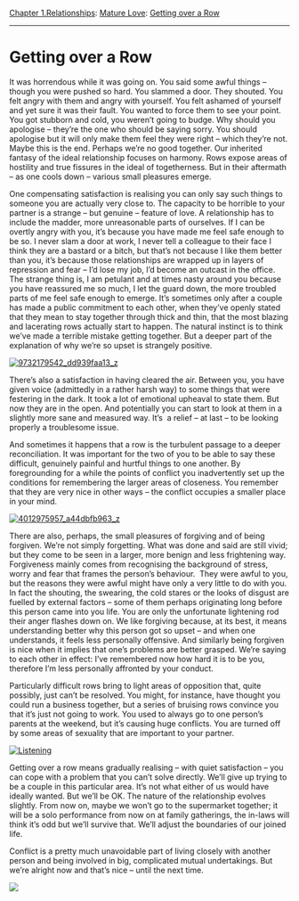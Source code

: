 [Chapter 1.Relationships](https://www.theschooloflife.com/thebookoflife/category/relationships/): [Mature Love](https://www.theschooloflife.com/thebookoflife/category/relationships/mature-love/): [Getting over a Row](https://www.theschooloflife.com/thebookoflife/getting-over-a-row/)

* * *

# Getting over a Row

It was horrendous while it was going on. You said some awful things – though you were pushed so hard. You slammed a door. They shouted. You felt angry with them and angry with yourself. You felt ashamed of yourself and yet sure it was their fault. You wanted to force them to see your point. You got stubborn and cold, you weren’t going to budge. Why should you apologise – they’re the one who should be saying sorry. You should apologise but it will only make them feel they were right – which they’re not. Maybe this is the end. Perhaps we’re no good together. Our inherited fantasy of the ideal relationship focuses on harmony. Rows expose areas of hostility and true fissures in the ideal of togetherness. But in their aftermath – as one cools down – various small pleasures emerge.

One compensating satisfaction is realising you can only say such things to someone you are actually very close to. The capacity to be horrible to your partner is a strange – but genuine – feature of love. A relationship has to include the madder, more unreasonable parts of ourselves. If I can be overtly angry with you, it’s because you have made me feel safe enough to be so. I never slam a door at work, I never tell a colleague to their face I think they are a bastard or a bitch, but that’s not because I like them better than you, it’s because those relationships are wrapped up in layers of repression and fear – I’d lose my job, I’d become an outcast in the office. The strange thing is, I am petulant and at times nasty around you because you have reassured me so much, I let the guard down, the more troubled parts of me feel safe enough to emerge. It’s sometimes only after a couple has made a public commitment to each other, when they’ve openly stated that they mean to stay together through thick and thin, that the most blazing and lacerating rows actually start to happen. The natural instinct is to think we’ve made a terrible mistake getting together. But a deeper part of the explanation of why we’re so upset is strangely positive.

[![9732179542_dd939faa13_z](https://www.theschooloflife.com/thebookoflife/wp-content/uploads/2016/05/9732179542_dd939faa13_z.jpg)](http://www.thebookoflife.org/wp-content/uploads/2016/05/9732179542_dd939faa13_z.jpg)

There’s also a satisfaction in having cleared the air. Between you, you have given voice (admittedly in a rather harsh way) to some things that were festering in the dark. It took a lot of emotional upheaval to state them. But now they are in the open. And potentially you can start to look at them in a slightly more sane and measured way. It’s &nbsp;a relief – at last – to be looking properly a troublesome issue.

And sometimes it happens that a row is the turbulent passage to a deeper reconciliation. It was important for the two of you to be able to say these difficult, genuinely painful and hurtful things to one another. By foregrounding for a while the points of conflict you inadvertently set up the conditions for remembering the larger areas of closeness. You remember that they are very nice in other ways – the conflict occupies a smaller place in your mind.

[![4012975957_a44dbfb963_z](https://www.theschooloflife.com/thebookoflife/wp-content/uploads/2016/05/4012975957_a44dbfb963_z.jpg)](http://www.thebookoflife.org/wp-content/uploads/2016/05/4012975957_a44dbfb963_z.jpg)

There are also, perhaps, the small pleasures of forgiving and of being forgiven. We’re not simply forgetting. What was done and said are still vivid; but they come to be seen in a larger, more benign and less frightening way. Forgiveness mainly comes from recognising the background of stress, worry and fear that frames the person’s behaviour. &nbsp;They were awful to you, but the reasons they were awful might have only a very little to do with you. In fact the shouting, the swearing, the cold stares or the looks of disgust are fuelled by external factors – some of them perhaps originating long before this person came into you life. You are only the unfortunate lightening rod their anger flashes down on. We like forgiving because, at its best, it means understanding better why this person got so upset – and when one understands, it feels less personally offensive. And similarly being forgiven is nice when it implies that one’s problems are better grasped. We’re saying to each other in effect: I’ve remembered now how hard it is to be you, therefore I’m less personally affronted by your conduct.

Particularly difficult rows bring to light areas of opposition that, quite possibly, just can’t be resolved. You might, for instance, have thought you could run a business together, but a series of bruising rows convince you that it’s just not going to work. You used to always go to one person’s parents at the weekend, but it’s causing huge conflicts. You are turned off by some areas of sexuality that are important to your partner.

[![Listening](https://www.theschooloflife.com/thebookoflife/wp-content/uploads/2016/05/5545070163_bde148d645_z.jpg)](http://www.thebookoflife.org/wp-content/uploads/2016/05/5545070163_bde148d645_z.jpg)

Getting over a row means gradually realising – with quiet satisfaction – you can cope with a problem that you can’t solve directly. We’ll give up trying to be a couple in this particular area. It’s not what either of us would have ideally wanted. But we’ll be OK. The nature of the relationship evolves slightly. From now on, maybe we won’t go to the supermarket together; it will be a solo performance from now on at family gatherings, the in-laws will think it’s odd but we’ll survive that. We’ll adjust the boundaries of our joined life. &nbsp;

Conflict is a pretty much unavoidable part of living closely with another person and being involved in big, complicated mutual undertakings. But we’re alright now and that’s nice – until the next time.

[![](https://img.youtube.com/vi/EtXi4mCmD5E/0.jpg)](https://www.youtube.com/embed/EtXi4mCmD5E '')

